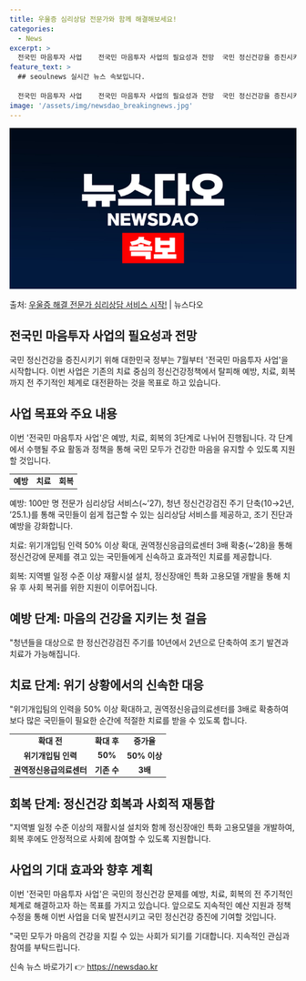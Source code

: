 ```yaml
---
title: 우울증 심리상담 전문가와 함께 해결해보세요!
categories:
  - News
excerpt: >
  전국민 마음투자 사업    전국민 마음투자 사업의 필요성과 전망  국민 정신건강을 증진시키기 위해 대한민국 …
feature_text: >
  ## seoulnews 실시간 뉴스 속보입니다.

  전국민 마음투자 사업    전국민 마음투자 사업의 필요성과 전망  국민 정신건강을 증진시키기 위해 대한민국 …
image: '/assets/img/newsdao_breakingnews.jpg'
---
```


![뉴스다오 속보](/assets/img/newsdao_breakingnews.jpg)

<p>출처: <a href="https://newsdao.kr/4485" rel="dofollow">우울증 해결 전문가 심리상담 서비스 시작!</a> | 뉴스다오</p>

<h2 data-ke-size="size26">전국민 마음투자 사업의 필요성과 전망</h2>
<p data-ke-size="size16">국민 정신건강을 증진시키기 위해 대한민국 정부는 7월부터 '전국민 마음투자 사업'을 시작합니다. 이번 사업은 기존의 치료 중심의 정신건강정책에서 탈피해 예방, 치료, 회복까지 전 주기적인 체계로 대전환하는 것을 목표로 하고 있습니다.</p>

<h2 data-ke-size="size26">사업 목표와 주요 내용</h2>
<p data-ke-size="size16">이번 '전국민 마음투자 사업'은 예방, 치료, 회복의 3단계로 나뉘어 진행됩니다. 각 단계에서 수행될 주요 활동과 정책을 통해 국민 모두가 건강한 마음을 유지할 수 있도록 지원할 것입니다.</p>

<table>
	<tr>
		<td style="text-align: center; height: 17px;"><b>예방</b></td>
		<td style="text-align: center; height: 17px;"><b>치료</b></td>
		<td style="text-align: center; height: 17px;"><b>회복</b></td>
	</tr>
</table>

<p data-ke-size="size16">예방: 100만 명 전문가 심리상담 서비스(~’27), 청년 정신건강검진 주기 단축(10→2년, ’25.1.)를 통해 국민들이 쉽게 접근할 수 있는 심리상담 서비스를 제공하고, 조기 진단과 예방을 강화합니다.</p>

<p data-ke-size="size16">치료: 위기개입팀 인력 50% 이상 확대, 권역정신응급의료센터 3배 확충(~’28)을 통해 정신건강에 문제를 겪고 있는 국민들에게 신속하고 효과적인 치료를 제공합니다.</p>

<p data-ke-size="size16">회복: 지역별 일정 수준 이상 재활시설 설치, 정신장애인 특화 고용모델 개발을 통해 치유 후 사회 복귀를 위한 지원이 이루어집니다.</p>

<h2 data-ke-size="size26">예방 단계: 마음의 건강을 지키는 첫 걸음</h2>
<p data-ke-size="size16">"청년들을 대상으로 한 정신건강검진 주기를 10년에서 2년으로 단축하여 조기 발견과 치료가 가능해집니다.</p>

<h2 data-ke-size="size26">치료 단계: 위기 상황에서의 신속한 대응</h2>
<p data-ke-size="size16">"위기개입팀의 인력을 50% 이상 확대하고, 권역정신응급의료센터를 3배로 확충하여 보다 많은 국민들이 필요한 순간에 적절한 치료를 받을 수 있도록 합니다.</p>

<table>
	<tr>
		<td style="text-align: center; height: 17px;"><b>확대 전</b></td>
		<td style="text-align: center; height: 17px;"><b>확대 후</b></td>
		<td style="text-align: center; height: 17px;"><b>증가율</b></td>
	</tr>
	<tr>
		<td style="text-align: center; height: 17px;"><b>위기개입팀 인력</b></td>
		<td style="text-align: center; height: 17px;"><b>50%</b></td>
		<td style="text-align: center; height: 17px;"><b>50% 이상</b></td>
	</tr>
	<tr>
		<td style="text-align: center; height: 17px;"><b>권역정신응급의료센터</b></td>
		<td style="text-align: center; height: 17px;"><b>기존 수</b></td>
		<td style="text-align: center; height: 17px;"><b>3배</b></td>
	</tr>
</table>

<h2 data-ke-size="size26">회복 단계: 정신건강 회복과 사회적 재통합</h2>
<p data-ke-size="size16">"지역별 일정 수준 이상의 재활시설 설치와 함께 정신장애인 특화 고용모델을 개발하여, 회복 후에도 안정적으로 사회에 참여할 수 있도록 지원합니다.</p>

<h2 data-ke-size="size26">사업의 기대 효과와 향후 계획</h2>
<p data-ke-size="size16">이번 '전국민 마음투자 사업'은 국민의 정신건강 문제를 예방, 치료, 회복의 전 주기적인 체계로 해결하고자 하는 목표를 가지고 있습니다. 앞으로도 지속적인 예산 지원과 정책 수정을 통해 이번 사업을 더욱 발전시키고 국민 정신건강 증진에 기여할 것입니다.</p>
<p data-ke-size="size16">"국민 모두가 마음의 건강을 지킬 수 있는 사회가 되기를 기대합니다. 지속적인 관심과 참여를 부탁드립니다.</p> 

신속 뉴스 바로가기 👉 <a href="https://newsdao.kr" rel="dofollow">https://newsdao.kr</a>


